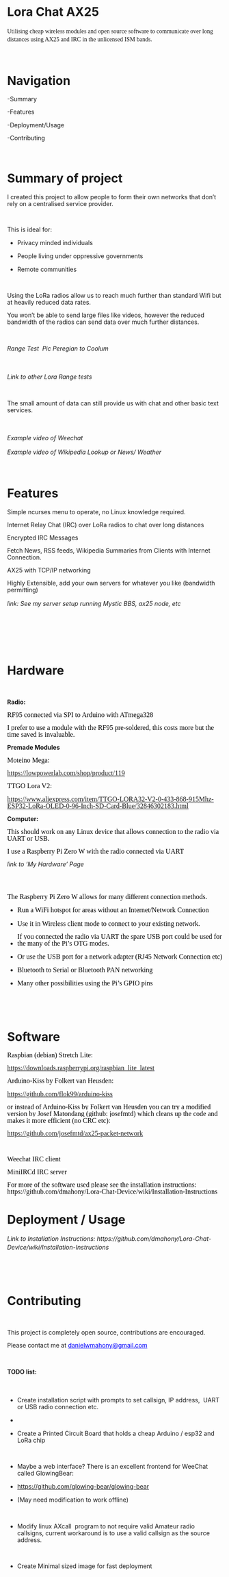<h1>Lora Chat AX25</h1>
<p align="left" style="margin-bottom: 0in; line-height: 0.2in"><font face="Liberation Serif, serif">Utilising
cheap wireless modules and open source software to communicate over
long distances using AX25 and IRC in the unlicensed ISM bands. </font>
</p>
<p style="margin-bottom: 0in; line-height: 115%"><br/>

</p>
<h1 class="western">Navigation</h1>
<p style="margin-bottom: 0in; line-height: 115%">-Summary&nbsp;</p>
<p style="margin-bottom: 0in; line-height: 115%">-Features&nbsp;</p>
<p style="margin-bottom: 0in; line-height: 115%">-Deployment/Usage&nbsp;</p>
<p style="margin-bottom: 0in; line-height: 115%">-Contributing&nbsp;</p>
<p style="margin-bottom: 0in; line-height: 115%"><br/>

</p>
<h1 class="western">Summary of project</h1>
<p style="margin-bottom: 0in; line-height: 115%">I created this
project to allow people to form their own networks that don’t rely
on a centralised service provider. 
</p>
<p style="margin-bottom: 0in; line-height: 115%"><br/>

</p>
<p style="margin-bottom: 0in; line-height: 115%">This is ideal for:</p>
<ul>
	<li/>
<p style="margin-bottom: 0in; line-height: 115%">Privacy
	minded individuals</p>
	<li/>
<p style="margin-bottom: 0in; line-height: 115%">People living
	under oppressive governments</p>
	<li/>
<p style="margin-bottom: 0in; line-height: 115%">Remote
	communities 
	</p>
</ul>
<p style="margin-bottom: 0in; line-height: 115%"><br/>

</p>
<p style="margin-bottom: 0in; line-height: 115%">Using the LoRa
radios allow us to reach much further than standard Wifi but at
heavily reduced data rates. 
</p>
<p style="margin-bottom: 0in; line-height: 115%">You won’t be able
to send large files like videos, however the reduced bandwidth of the
radios can send data over much further distances.</p>
<p style="margin-bottom: 0in; line-height: 115%"><br/>

</p>
<p align="left" style="margin-bottom: 0in; line-height: 0.2in"><i>Range
Test &nbsp;Pic Peregian to Coolum</i></p>
<p align="left" style="margin-bottom: 0in; line-height: 0.2in"><br/>

</p>
<p align="left" style="margin-bottom: 0in; line-height: 0.2in"><i>Link
to other Lora Range tests</i></p>
<p style="margin-bottom: 0in; line-height: 115%"><br/>

</p>
<p style="margin-bottom: 0in; line-height: 115%">The small amount of
data can still provide us with chat and other basic text services. 
</p>
<p align="left" style="margin-bottom: 0in; line-height: 0.2in"><br/>

</p>
<p align="left" style="margin-bottom: 0in; line-height: 0.2in"><i>Example
video of Weechat</i></p>
<p align="left" style="margin-bottom: 0in; line-height: 0.2in"><i>Example
video of Wikipedia Lookup or News/ Weather</i></p>
<p style="margin-bottom: 0in; line-height: 115%"><br/>

</p>
<h1 class="western">Features</h1>
<p style="margin-bottom: 0in; line-height: 115%">Simple ncurses menu
to operate, no Linux knowledge required.</p>
<p style="margin-bottom: 0in; line-height: 115%">Internet Relay Chat
(IRC) over LoRa radios to chat over long distances&nbsp;</p>
<p style="margin-bottom: 0in; line-height: 115%">Encrypted IRC
Messages</p>
<p style="margin-bottom: 0in; line-height: 115%">Fetch News, RSS
feeds, Wikipedia Summaries from Clients with Internet Connection.</p>
<p style="margin-bottom: 0in; line-height: 115%">AX25 with TCP/IP
networking</p>
<p style="margin-bottom: 0in; line-height: 115%">Highly Extensible,
add your own servers for whatever you like (bandwidth permitting)</p>
<p align="left" style="margin-bottom: 0in; line-height: 0.2in"><i>link:
See my server setup running Mystic BBS, ax25 node, etc &nbsp;</i></p>
<p style="margin-bottom: 0in; line-height: 115%"><br/>

</p>
<p style="margin-bottom: 0in; line-height: 115%"><br/>

</p>
<p style="margin-bottom: 0in; line-height: 115%"><br/>

</p>
<h1 class="western">Hardware</h1>
<p style="margin-bottom: 0in; font-variant: normal; letter-spacing: normal; font-style: normal; line-height: 115%">
<br/>

</p>
<p style="line-height: 115%"><b>Radio:</b></p>
<p style="margin-bottom: 0in; font-variant: normal; letter-spacing: normal; font-style: normal; line-height: 115%">
<span style="display: inline-block; border: none; padding: 0in"><font face="Liberation, serif"><font size="3" style="font-size: 12pt"><span style="background: #ffffff"><font color="#000000">RF95
connected via SPI to Arduino with ATmega328 </span></span></font></font></font>
</p>
<p style="margin-bottom: 0in; font-variant: normal; letter-spacing: normal; font-style: normal; line-height: 115%">
<span style="display: inline-block; border: none; padding: 0in"><font face="Liberation, serif"><font size="3" style="font-size: 12pt"><span style="background: #ffffff"><font color="#000000">I
prefer to use a module with the RF95 pre-soldered, this costs more
but the time saved is invaluable. </span></span></font></font></font>
</p>
<p style="line-height: 115%"><b>Premade Modules</b></p>
<p style="margin-bottom: 0in; font-variant: normal; letter-spacing: normal; font-style: normal; line-height: 115%">
<span style="display: inline-block; border: none; padding: 0in"><font face="Liberation, serif"><font size="3" style="font-size: 12pt"><span style="background: #ffffff"><font color="#000000">Moteino
Mega:</span></span></font></font></font></p>
<p style="margin-bottom: 0in; font-variant: normal; letter-spacing: normal; font-style: normal; line-height: 115%">
<span style="display: inline-block; border: none; padding: 0in"><font face="Liberation, serif"><font size="3" style="font-size: 12pt"><span style="background: #ffffff"><font color="#000000"><font color="#0000ff"><u><a href="https://lowpowerlab.com/shop/product/119">https://lowpowerlab.com/shop/product/119</a></u></font>
</span></span></font></font></font>
</p>
<p style="margin-bottom: 0in; font-variant: normal; letter-spacing: normal; font-style: normal; line-height: 115%">
<span style="display: inline-block; border: none; padding: 0in"><font face="Liberation, serif"><font size="3" style="font-size: 12pt"><span style="background: #ffffff"><font color="#000000">TTGO
Lora V2:</span></span></font></font></font></p>
<p style="margin-bottom: 0in; font-variant: normal; letter-spacing: normal; font-style: normal; line-height: 115%">
<span style="display: inline-block; border: none; padding: 0in"><font face="Liberation, serif"><font size="3" style="font-size: 12pt"><span style="background: #ffffff"><font color="#000000"><font color="#0000ff"><u><a href="https://www.aliexpress.com/item/TTGO-LORA32-V2-0-433-868-915Mhz-ESP32-LoRa-OLED-0-96-Inch-SD-Card-Blue/32846302183.html">https://www.aliexpress.com/item/TTGO-LORA32-V2-0-433-868-915Mhz-ESP32-LoRa-OLED-0-96-Inch-SD-Card-Blue/32846302183.html</a></u></font>
</span></span></font></font></font>
</p>
<p style="line-height: 115%"><b>Computer:</b></p>
<p style="margin-bottom: 0in; font-variant: normal; letter-spacing: normal; font-style: normal; line-height: 115%">
<span style="display: inline-block; border: none; padding: 0in"><font face="Liberation, serif"><font size="3" style="font-size: 12pt"><span style="background: #ffffff"><font color="#000000">This
should work on any Linux device that allows connection to the radio
via UART or USB.</span></span></font></font></font></p>
<p style="margin-bottom: 0in; font-variant: normal; letter-spacing: normal; font-style: normal; line-height: 115%">
<span style="display: inline-block; border: none; padding: 0in"><font face="Liberation, serif"><font size="3" style="font-size: 12pt"><span style="background: #ffffff"><font color="#000000">I
use a Raspberry Pi Zero W with the radio connected via UART</span></span></font></font></font></p>
<p style="line-height: 115%"><i>link to ‘My Hardware’ Page</i></p>
<p style="line-height: 115%"><br/>
<br/>

</p>
<p style="margin-bottom: 0in; font-variant: normal; letter-spacing: normal; font-style: normal; line-height: 115%">
<span style="display: inline-block; border: none; padding: 0in"><font face="Liberation, serif"><font size="3" style="font-size: 12pt"><span style="background: #ffffff"><font color="#000000">The
Raspberry Pi Zero W allows for many different connection methods.</span></span></font></font></font></p>
<ul>
	<li/>
<p style="margin-bottom: 0in; font-variant: normal; letter-spacing: normal; font-style: normal; line-height: 115%">
	<span style="display: inline-block; border: none; padding: 0in"><font face="Liberation, serif"><font size="3" style="font-size: 12pt"><span style="background: #ffffff"><font color="#000000">Run
	a WiFi hotspot for areas without an Internet/Network Connection</span></span></font></font></font></p>
	<li/>
<p style="margin-bottom: 0in; font-variant: normal; letter-spacing: normal; font-style: normal; line-height: 115%">
	<span style="display: inline-block; border: none; padding: 0in"><font face="Liberation, serif"><font size="3" style="font-size: 12pt"><span style="background: #ffffff"><font color="#000000">Use
	it in Wireless client mode to connect to your existing network. </span></span></font></font></font>
	</p>
	<li/>
<p style="margin-bottom: 0in; font-variant: normal; letter-spacing: normal; font-style: normal; line-height: 115%">
	<span style="display: inline-block; border: none; padding: 0in"><font face="Liberation, serif"><font size="3" style="font-size: 12pt"><span style="background: #ffffff"><font color="#000000">If
	you connected the radio via UART the spare USB port could be used
	for the many of the Pi’s OTG modes. </span></span></font></font></font>
	</p>
	<li/>
<p style="margin-bottom: 0in; font-variant: normal; letter-spacing: normal; font-style: normal; line-height: 115%">
	<span style="display: inline-block; border: none; padding: 0in"><font face="Liberation, serif"><font size="3" style="font-size: 12pt"><span style="background: #ffffff"><font color="#000000">Or
	use the USB port for a network adapter (RJ45 Network Connection etc)</span></span></font></font></font></p>
	<li/>
<p style="margin-bottom: 0in; font-variant: normal; letter-spacing: normal; font-style: normal; line-height: 115%">
	<span style="display: inline-block; border: none; padding: 0in"><font face="Liberation, serif"><font size="3" style="font-size: 12pt"><span style="background: #ffffff"><font color="#000000">Bluetooth
	to Serial or Bluetooth PAN networking</span></span></font></font></font></p>
	<li/>
<p style="margin-bottom: 0in; font-variant: normal; letter-spacing: normal; font-style: normal; line-height: 115%">
	<span style="display: inline-block; border: none; padding: 0in"><font face="Liberation, serif"><font size="3" style="font-size: 12pt"><span style="background: #ffffff"><font color="#000000">Many
	other possibilities using the Pi’s GPIO pins</span></span></font></font></font></p>
</ul>
<p style="margin-bottom: 0in; font-variant: normal; letter-spacing: normal; font-style: normal; line-height: 115%">
<br/>

</p>
<p style="margin-bottom: 0in; font-variant: normal; letter-spacing: normal; font-style: normal; line-height: 115%">
<br/>

</p>
<h1 class="western">Software</h1>
<p style="margin-bottom: 0in; font-variant: normal; letter-spacing: normal; font-style: normal; line-height: 115%">
<span style="display: inline-block; border: none; padding: 0in"><font face="Liberation, serif"><font size="3" style="font-size: 12pt"><span style="background: #ffffff"><font color="#000000">Raspbian
(debian) Stretch Lite:&nbsp;</span></span></font></font></font></p>
<p style="margin-bottom: 0in; font-variant: normal; letter-spacing: normal; font-style: normal; line-height: 115%">
<span style="display: inline-block; border: none; padding: 0in"><font face="Liberation, serif"><font size="3" style="font-size: 12pt"><span style="background: #ffffff"><font color="#000000"><font color="#0000ff"><u><a href="https://downloads.raspberrypi.org/raspbian_lite_latest">https://downloads.raspberrypi.org/raspbian_lite_latest</a></u></font>
</span></span></font></font></font>
</p>
<p style="margin-bottom: 0in; font-variant: normal; letter-spacing: normal; font-style: normal; line-height: 115%">
<span style="display: inline-block; border: none; padding: 0in"><font face="Liberation, serif"><font size="3" style="font-size: 12pt"><span style="background: #ffffff"><font color="#000000">Arduino-Kiss
by Folkert van Heusden:</span></span></font></font></font></p>
<p style="margin-bottom: 0in; font-variant: normal; letter-spacing: normal; font-style: normal; line-height: 115%">
<span style="display: inline-block; border: none; padding: 0in"><font face="Liberation, serif"><font size="3" style="font-size: 12pt"><span style="background: #ffffff"><font color="#000000"><font color="#0000ff"><u><a href="https://github.com/flok99/arduino-kiss">https://github.com/flok99/arduino-kiss</a></u></font>
</span></span></font></font></font>
</p>
<p style="margin-bottom: 0in; font-variant: normal; letter-spacing: normal; font-style: normal; line-height: 115%">
<span style="display: inline-block; border: none; padding: 0in"><font face="Liberation, serif"><font size="3" style="font-size: 12pt"><span style="background: #ffffff"><font color="#000000">or
instead of Arduino-Kiss by Folkert van Heusden you can try a modified
version by Josef Matondang (github: josefmtd) which cleans up the
code and makes it more efficient (no CRC etc):&nbsp;</span></span></font></font></font></p>
<p style="margin-bottom: 0in; font-variant: normal; letter-spacing: normal; font-style: normal; line-height: 115%">
<span style="display: inline-block; border: none; padding: 0in"><font face="Liberation, serif"><font size="3" style="font-size: 12pt"><span style="background: #ffffff"><font color="#000000"><font color="#0000ff"><u><a href="https://github.com/josefmtd/ax25-packet-network">https://github.com/josefmtd/ax25-packet-network</a></u></font>
</span></span></font></font></font>
</p>
<p style="margin-bottom: 0in; font-variant: normal; letter-spacing: normal; font-style: normal; line-height: 115%">
<br/>

</p>
<p style="margin-bottom: 0in; font-variant: normal; letter-spacing: normal; font-style: normal; line-height: 115%">
<span style="display: inline-block; border: none; padding: 0in"><font face="Liberation, serif"><font size="3" style="font-size: 12pt"><span style="background: #ffffff"><font color="#000000">Weechat
IRC client</span></span></font></font></font></p>
<p style="margin-bottom: 0in; font-variant: normal; letter-spacing: normal; font-style: normal; line-height: 115%">
<span style="display: inline-block; border: none; padding: 0in"><font face="Liberation, serif"><font size="3" style="font-size: 12pt"><span style="background: #ffffff"><font color="#000000">MiniIRCd
IRC server</span></span></font></font></font></p>
<p style="margin-bottom: 0in; font-variant: normal; letter-spacing: normal; font-style: normal; line-height: 115%">
<span style="display: inline-block; border: none; padding: 0in"><font face="Liberation, serif"><font size="3" style="font-size: 12pt"><span style="background: #ffffff"><font color="#000000">For
more of the software used please see the installation instructions: https://github.com/dmahony/Lora-Chat-Device/wiki/Installation-Instructions</span></span></font></font></font></p>
<h1 class="western">Deployment / Usage</h1>
<p align="left" style="margin-bottom: 0in; line-height: 0.2in"><i>Link
to Installation Instructions: https://github.com/dmahony/Lora-Chat-Device/wiki/Installation-Instructions</i></p>
<p style="margin-bottom: 0in; line-height: 115%"><br/>

</p>
<p style="margin-bottom: 0in; line-height: 115%"><br/>

</p>
<h1 class="western">Contributing</h1>
<p style="margin-bottom: 0in; line-height: 115%"><br/>

</p>
<p style="margin-bottom: 0in; line-height: 115%">This project is
completely open source, contributions are encouraged.</p>
<p style="margin-bottom: 0in; line-height: 115%">Please contact me at
<font color="#0000ff"><u>danielwmahony@gmail.com</u></font>&nbsp;</p>
<p style="margin-bottom: 0in; line-height: 115%"><br/>

</p>
<p align="left" style="margin-bottom: 0in; line-height: 0.2in"><b>TODO
list:</b></p>
<p align="left" style="margin-bottom: 0in; line-height: 0.2in"><br/>

</p>
<ul>
	<li/>
<p style="margin-bottom: 0in; line-height: 115%">Create
	installation script with prompts to set callsign, IP address, &nbsp;UART
	or USB radio connection etc.</p>
	<li/>
<p style="margin-bottom: 0in; line-height: 115%"></p>
	<li/>
<p style="margin-bottom: 0in; line-height: 115%">Create a
	Printed Circuit Board that holds a cheap Arduino / esp32 and LoRa
	chip</p>
</ul>
<p style="margin-bottom: 0in; line-height: 115%"><br/>

</p>
<ul>
	<li/>
<p style="margin-bottom: 0in; line-height: 115%">Maybe a web
	interface? There is an excellent frontend for WeeChat called
	GlowingBear:&nbsp;</p>
	<li/>
<p style="margin-bottom: 0in; line-height: 115%"><font color="#0000ff"><u><a href="https://github.com/glowing-bear/glowing-bear">https://github.com/glowing-bear/glowing-bear</a></u></font>
	&nbsp;</p>
	<li/>
<p style="margin-bottom: 0in; line-height: 115%">(May need
	modification to work offline)&nbsp;</p>
</ul>
<p style="margin-bottom: 0in; line-height: 115%"><br/>

</p>
<ul>
	<li/>
<p style="margin-bottom: 0in; line-height: 115%">Modify linux
	AXcall &nbsp;program to not require valid Amateur radio callsigns,
	current workaround is to use a valid callsign as the source
	address.&nbsp;</p>
</ul>
<p style="margin-bottom: 0in; line-height: 115%"><br/>

</p>
<ul>
	<li/>
<p style="margin-bottom: 0in; line-height: 115%">Create
	Minimal sized image for fast deployment</p>
</ul>
<p style="margin-bottom: 0in; line-height: 115%"><br/>

</p>
<p style="margin-bottom: 0in; line-height: 115%"><br/>

</p>
</body>
</html>

